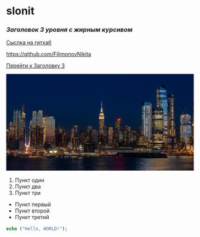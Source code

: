 # slonit

### <a id="title3">___Заголовок 3 уровня с жирным курсивом___

[Сыслка на гитхаб](https://github.com/FilimonovNikita)

<https://github.com/FilimonovNikita>

[Перейти к Заголовку 3](#title3)

![Красивая картинка](image.png)


1. Пункт один
2. Пункт два
3. Пункт три

- Пункт первый
- Пункт второй
- Пункт третий

```php
echo ("Hello, WORLD!");
```
